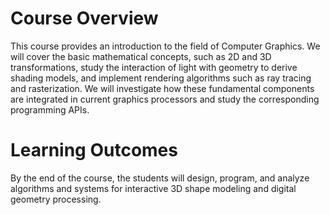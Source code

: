 # Course Overview
This course provides an introduction to the field of Computer Graphics. 
We will cover the basic mathematical concepts, such as 2D and 3D transformations, study the interaction of light with geometry to derive shading models, and implement rendering algorithms such as ray tracing and rasterization. 
We will investigate how these fundamental components are integrated in current graphics processors and study the corresponding programming APIs.

# Learning Outcomes
By the end of the course, the students will design, program, and analyze algorithms and systems for interactive 3D shape modeling and digital geometry processing.
